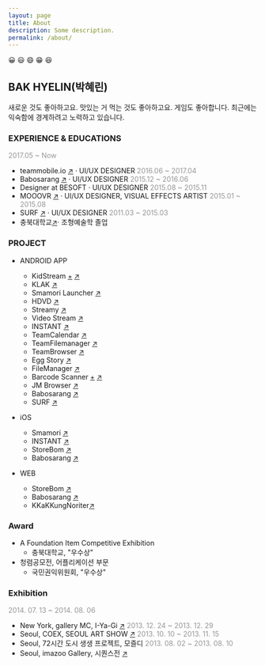 ```yaml
---
layout: page
title: About
description: Some description.
permalink: /about/
---
```


<!-- <img itemprop="image" class="img-rounded" src="#" alt="jamy"> -->
😀 😃 😄 😁 😆
## BAK HYELIN(박혜린) 
새로운 것도 좋아하고요. 맛있는 거 먹는 것도 좋아하고요. 게임도 좋아합니다. 
최근에는 익숙함에 경계하려고 노력하고 있습니다.

### EXPERIENCE & EDUCATIONS
<span style="color: #969696;">2017.05 ~ Now</span>
  - teammobile.io <a href="https://www.teammobile.io/" target="_blank">↗</a> · UI/UX DESIGNER
<span style="color: #969696;">2016.06 ~ 2017.04</span>
  - Babosarang <a href="http://www.babosarang.co.kr/" target="_blank">↗</a> · UI/UX DESIGNER
<span style="color: #969696;">2015.12 ~ 2016.06</span>
  - Designer at BESOFT · UI/UX DESIGNER
<span style="color: #969696;">2015.08 ~ 2015.11</span>
  - MOOOVR <a href="http://mooovr.com/" target="_blank">↗</a> · UI/UX DESIGNER, VISUAL EFFECTS ARTIST
<span style="color: #969696;">2015.01 ~ 2015.08</span>
  - SURF <a href="https://play.google.com/store/apps/developer?id=SURF+Inc" target="_blank">↗</a> · UI/UX DESIGNER
<span style="color: #969696;">2011.03 ~ 2015.03</span>
  - 충북대학교<a href="https://www.cbnu.ac.kr/www/index.do" target="_blank">↗</a>· 조형예술학 졸업

### PROJECT
+ ANDROID APP
  + KidStream [+](https://crazyjamy.github.io/kidsvideoapp/) <a href="https://play.google.com/store/apps/details?id=io.tm.kids.vstream" target="_blank">↗</a>
  + KLAK <a href="https://play.google.com/store/apps/details?id=io.jmobile.tm.klak" target="_blank">↗</a>
  + Smamori Launcher <a href="https://play.google.com/store/apps/details?id=jsecurity.launcher.smamori" target="_blank">↗</a>
  + HDVD <a href="https://play.google.com/store/apps/details?id=com.ne.hdv">↗</a>
  + Streamy <a href="https://play.google.com/store/apps/details?id=com.fms.streamy" target="_blank">↗</a>
  + Video Stream <a href="https://play.google.com/store/apps/details?id=io.jmobile.video.browser" target="_blank">↗</a>
  + INSTANT <a href="https://play.google.com/store/apps/details?id=io.jmobile.instant" target="_blank">↗</a>
  + TeamCalendar <a href="https://play.google.com/store/apps/details?id=io.jmobile.tm.calendar" target="_blank">↗</a>
  + TeamFilemanager <a href="https://play.google.com/store/apps/details?id=jiran.com.tmfilemanager" target="_blank">↗</a>
  + TeamBrowser <a href="https://play.google.com/store/apps/details?id=io.jmobile.tm.browser" target="_blank">↗</a>
  + Egg Story <a href="https://play.google.com/store/apps/details?id=com.jirantech.eggstory" target="_blank">↗</a>
  + FileManager <a href="https://play.google.com/store/apps/details?id=myfilemanager.jiran.com.myfilemanager" target="_blank">↗</a>
  + Barcode Scanner [+](https://crazyjamy.github.io/barcode_scanner/) [↗](https://play.google.com/store/apps/details?id=io.jmobile.jmscanner)
  + JM Browser <a href="https://play.google.com/store/apps/details?id=io.jmobile.browser" target="_blank">↗</a>
  + Babosarang <a href="https://play.google.com/store/apps/details?id=com.mbabo.android" target="_blank">↗</a>
  + SURF <a href="https://play.google.com/store/apps/developer?id=SURF+Inc." target="_blank">↗</a>
  
+ iOS 
  + Smamori <a href="https://apps.apple.com/jp/app/%E3%82%B9%E3%83%9E%E3%83%A2%E3%83%AA/id1457657028" target="_blank">↗</a>
  + INSTANT <a href="https://apps.apple.com/us/app/repost-via-instant/id1343046782">↗</a>
  + StoreBom <a href="https://apps.apple.com/kr/app/%EC%8A%A4%ED%86%A0%EC%96%B4%EB%B4%84/id1196248800" target="_blank">↗</a>
  + Babosarang <a href="https://apps.apple.com/kr/app/%EB%B0%94%EB%B3%B4%EC%82%AC%EB%9E%91-%EB%94%94%EC%9E%90%EC%9D%B8-%EC%87%BC%ED%95%91%EB%AA%B0-babosarang/id786401379?mt=8&ign-mpt=uo%3D4" target="_blank">↗</a>

+ WEB
  + StoreBom <a href="https://store.bom.co.kr/" target="_blank">↗</a>
  + Babosarang <a href="http://babosarang.co.kr/" target="_blank">↗</a>
  + KKaKKungNoriter<a href="http://kkakkungnoriter.com/" target="_blank">↗</a>
 
### Award
- A Foundation Item Competitive Exhibition
  - 충북대학교, "우수상"
- 청렴공모전, 어플리케이션 부문
  - 국민권익위원회, "우수상"

### Exhibition
<span style="color: #969696;">2014. 07. 13 ~ 2014. 08. 06</span>
  + New York, gallery MC, I-Ya-Gi <a href="http://www.gallerymc.org/h/i-ya-gi-that-connote-you-and-me/" target="_blank">↗</a>
<span style="color: #969696;">2013. 12. 24 ~ 2013. 12. 29</span>
  + Seoul, COEX, SEOUL ART SHOW <a href="http://seoulartshow.com/n_sub02/2014_02_01.php" target="_blank">↗</a>
<span style="color: #969696;">2013. 10. 10 ~ 2013. 11. 15</span>
  + Seoul, 72시간 도시 생생 프로젝트, 모즐디
<span style="color: #969696;">2013. 08. 02 ~ 2013. 08. 10</span>
  + Seoul, imazoo Gallery, 시퀀스전 <a href="http://www.imazoo.com/index.htm" target="_blank">↗</a>
